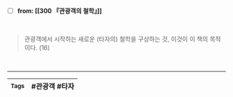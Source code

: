 - [ ] **from: [[300 『관광객의 철학』]]**  
<br/>

>관광객에서 시작하는 새로운 (타자의) 철학을 구상하는 것, 이것이 이 책의 목적이다. (16)  

<br/>

---

| <small> Tags </small> | #관광객  #타자 |
| --- | --- |
